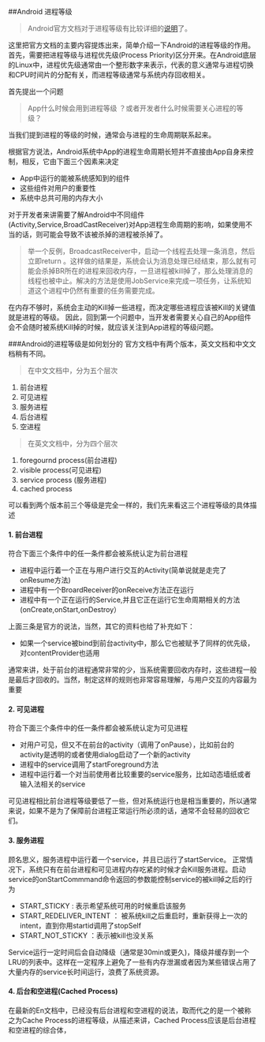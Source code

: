 ##Android 进程等级

>Android官方文档对于进程等级有比较详细的[说明](https://developer.android.com/guide/topics/processes/process-lifecycle.html)了。

这里把官方文档的主要内容提炼出来，简单介绍一下Android的进程等级的作用。首先，需要把进程等级与进程优先级(Process Priority)区分开来。在Android底层的Linux中，进程优先级通常由一个整形数字来表示，代表的意义通常与进程切换和CPU时间片的分配有关，而进程等级通常与系统内存回收相关。

首先提出一个问题
>App什么时候会用到进程等级 ？或者开发者什么时候需要关心进程的等级？

当我们提到进程的等级的时候，通常会与进程的生命周期联系起来。

根据官方说法，Android系统中App的进程生命周期长短并不直接由App自身来控制，相反，它由下面三个因素来决定

 - App中运行的能被系统感知到的组件
 - 这些组件对用户的重要性
 - 系统中总共可用的内存大小

对于开发者来讲需要了解Android中不同组件(Activity,Service,BroadCastReceiver)对App进程生命周期的影响，如果使用不当的话，则可能会导致不该被杀掉的进程被杀掉了。

>举一个反例，BroadcastReceiver中，启动一个线程去处理一条消息，然后立即return 。这样做的结果是，系统会认为消息处理已经结束，那么就有可能会杀掉BR所在的进程来回收内存，一旦进程被kill掉了，那么处理消息的线程也被中止。解决的方法是使用JobService来完成一项任务，让系统知道这个进程中仍然有重要的任务需要完成。

在内存不够时，系统会主动的Kill掉一些进程，而决定哪些进程应该被Kill的关键值就是进程的等级。
因此，回到第一个问题中，当开发者需要关心自己的App组件会不会随时被系统Kill掉的时候，就应该关注到App进程的等级问题。

###Android的进程等级是如何划分的
官方文档中有两个版本，英文文档和中文文档稍有不同。
>在中文文档中，分为五个层次

1. 前台进程 
2. 可见进程
3. 服务进程
4. 后台进程
5. 空进程

>在英文文档中，分为四个层次

 1. foregournd process(前台进程)
 2. visible process(可见进程)
 3. service process (服务进程)
 4. cached process

 可以看到两个版本前三个等级是完全一样的，我们先来看这三个进程等级的具体描述
 
#### 1.  前台进程 

 符合下面三个条件中的任一条件都会被系统认定为前台进程
 
 - 进程中运行着一个正在与用户进行交互的Activity(简单说就是走完了onResume方法) 
 - 进程中有一个BroardReceiver的onReceive方法正在运行
 - 进程中有一个正在运行的Service,并且它正在运行它生命周期相关的方法(onCreate,onStart,onDestroy）
 
 上面三条是官方的说法，当然，其它的资料也给了补充如下：
 
 - 如果一个service被bind到前台activity中，那么它也被赋予了同样的优先级，对contentProvider也适用
  
  通常来讲，处于前台的进程通常非常的少，当系统需要回收内存时，这些进程一般是最后才回收的。当然，制定这样的规则也非常容易理解，与用户交互的内容最为重要
 
#### 2.  可见进程

符合下面三个条件中的任一条件都会被系统认定为可见进程

 - 对用户可见，但又不在前台的activity（调用了onPause），比如前台的activity是透明的或者使用dialog启动了一个新的activity
 - 进程中的service调用了startForeground方法
 - 进程中运行着一个对当前使用者比较重要的service服务，比如动态墙纸或者输入法相关的service
 
 可见进程相比前台进程等级要低了一些，但对系统运行也是相当重要的，所以通常来说，如果不是为了保障前台进程正常运行所必须的话，通常不会轻易的回收它们。
 
#### 3.  服务进程
 
 顾名思义，服务进程中运行着一个service，并且已运行了startService。 正常情况下，系统只有在前台进程和可见进程内存吃紧的时候才会Kill服务进程。启动service的onStartCommmand命令返回的参数能控制service的被kill掉之后的行为
  - START_STICKY : 表示希望系统可用的时候重启该服务
  - START_REDELIVER_INTENT ： 被系统kill之后重启时，重新获得上一次的intent，直到你用startid调用了stopSelf
  - START_NOT_STICKY ：表示被kill也没关系
 
 Service运行一定时间后会自动降级（通常是30min或更久)，降级并缓存到一个LRU的列表中。这样在一定程序上避免了一些有内存泄漏或者因为某些错误占用了大量内存的service长时间运行，浪费了系统资源。
 
#### 4. 后台和空进程(Cached Process)

在最新的En文档中，已经没有后台进程和空进程的说法，取而代之的是一个被称之为Cache Process的进程等级，从描述来讲，Cached Process应该是后台进程和空进程的综合体，
 


